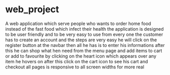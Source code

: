 # web_project
A web application which serve people who wants to order home food instead of the fast food which infect their health the application is designed to be user 
friendly and to be very easy to use from every one the customer has to create an account and the steps are very easy he will click on the register button 
at the navbar then all he has is to enter his informations after this he can shop what hen need from the menu page and add items to cart or add to 
favourite by clicking on the heart icon which appears over any item he hovers on after this click on the cart icon to see his cart and checkout all pages 
is responsive to all screen widths for more real 
